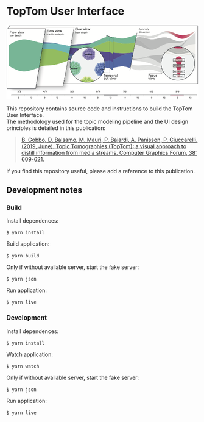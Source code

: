# TopTom User Interface

![alt text](https://github.com/densitydesign/toptom-frontend/raw/master/img/toptom_cover.png "TopTom over image")

This repository contains source code and instructions to build the TopTom User Interface.   
The methodology used for the topic modeling pipeline and the UI design principles is detailed in this publication:

> [B. Gobbo, D. Balsamo, M. Mauri, P. Bajardi, A. Panisson, P. Ciuccarelli. (2019, June). Topic Tomographies (TopTom): a visual approach to distill information from media streams. Computer Graphics Forum, 38: 609-621.](https://doi.org/10.1111/cgf.13714)

If you find this repository useful, please add a reference to this publication.

## Development notes

### Build

Install dependences:
```
$ yarn install
```

Build application:
```
$ yarn build
```

Only if without available server, start the fake server:
```
$ yarn json
```

Run application:
```
$ yarn live
```

### Development

Install dependences:
```
$ yarn install
```

Watch application:
```
$ yarn watch
```

Only if without available server, start the fake server:
```
$ yarn json
```

Run application:
```
$ yarn live
```

